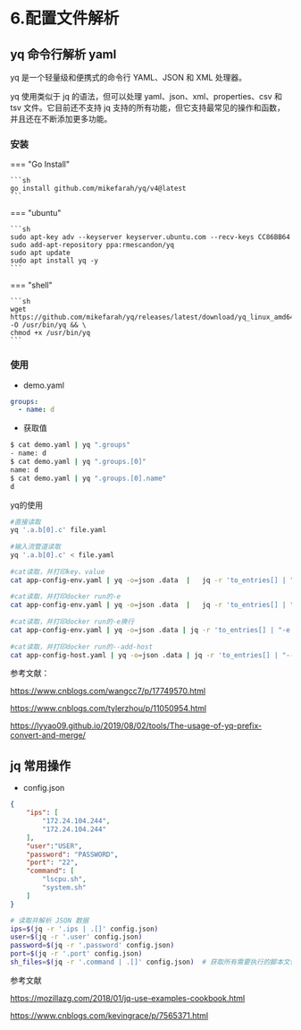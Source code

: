 # 6.配置文件解析


## yq 命令行解析 yaml

yq 是一个轻量级和便携式的命令行 YAML、JSON 和 XML 处理器。

yq 使用类似于 jq 的语法，但可以处理 yaml、json、xml、properties、csv 和 tsv 文件。它目前还不支持 jq 支持的所有功能，但它支持最常见的操作和函数，并且还在不断添加更多功能。


### 安装

=== "Go Install"

    ```sh
    go install github.com/mikefarah/yq/v4@latest
    ```


=== "ubuntu"

    ```sh
    sudo apt-key adv --keyserver keyserver.ubuntu.com --recv-keys CC86BB64
    sudo add-apt-repository ppa:rmescandon/yq
    sudo apt update
    sudo apt install yq -y
    ```


=== "shell"

    ```sh
    wget https://github.com/mikefarah/yq/releases/latest/download/yq_linux_amd64 -O /usr/bin/yq && \
    chmod +x /usr/bin/yq
    ```



### 使用

- demo.yaml


```yaml
groups:
  - name: d
```


- 获取值

```sh
$ cat demo.yaml | yq ".groups"
- name: d
$ cat demo.yaml | yq ".groups.[0]"
name: d
$ cat demo.yaml | yq ".groups.[0].name"
d
```

yq的使用

```sh
#直接读取
yq '.a.b[0].c' file.yaml
 
#输入流管道读取
yq '.a.b[0].c' < file.yaml
 
#cat读取，并打印key、value
cat app-config-env.yaml | yq -o=json .data  |   jq -r 'to_entries[] | "key: \(.key), value: \(.value)"'
 
#cat读取，并打印docker run的-e
cat app-config-env.yaml | yq -o=json .data  |   jq -r 'to_entries[] | "-e  \(.key)=\"\(.value)\""'
 
#cat读取，并打印docker run的-e换行
cat app-config-env.yaml | yq -o=json .data | jq -r 'to_entries[] | "-e \(.key)=\(.value | @sh)"' | tr '\n' ' '
 
#cat读取，并打印docker run的--add-host
cat app-config-host.yaml | yq -o=json .data | jq -r 'to_entries[] | "--add-host='\''\(.key):\(.value)'\''"' | tr '\n' ' '
```


参考文献：

https://www.cnblogs.com/wangcc7/p/17749570.html


https://www.cnblogs.com/tylerzhou/p/11050954.html


https://lyyao09.github.io/2019/08/02/tools/The-usage-of-yq-prefix-convert-and-merge/



## jq 常用操作

- config.json

```json
{
    "ips": [
        "172.24.104.244",
        "172.24.104.244"
    ],
    "user":"USER",
    "password": "PASSWORD",
    "port": "22",
    "command": [
        "lscpu.sh",
        "system.sh"
    ]
}
```

```sh
# 读取并解析 JSON 数据
ips=$(jq -r '.ips | .[]' config.json)
user=$(jq -r '.user' config.json)
password=$(jq -r '.password' config.json)
port=$(jq -r '.port' config.json)
sh_files=$(jq -r '.command | .[]' config.json)  # 获取所有需要执行的脚本文件名
```

参考文献

https://mozillazg.com/2018/01/jq-use-examples-cookbook.html

https://www.cnblogs.com/kevingrace/p/7565371.html
